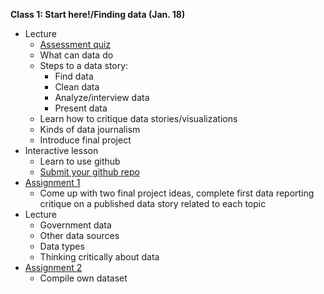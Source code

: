 **Class 1: Start here!/Finding data (Jan. 18)**

* Lecture
	* [Assessment quiz](https://docs.google.com/forms/d/e/1FAIpQLSfRJ8BI0Zvxv2Nf40gQb1mm9vWssaoq-eWERm3IHHEdDBAphA/viewform?usp=sf_link)
	* What can data do
	* Steps to a data story:
	   * Find data
	   * Clean data
	   * Analyze/interview data
	   * Present data
	* Learn how to critique data stories/visualizations
	* Kinds of data journalism
	* Introduce final project
* Interactive lesson
	*  Learn to use github
	*  [Submit your github repo](https://docs.google.com/forms/d/e/1FAIpQLSfpR7lrAiDqjcF5-GaEQa6A7-KG8DAzRmwfyvdi5gr6MDffIA/viewform?usp=sf_link)
* [Assignment 1](https://github.com/shmcminn/AU-data-spring2019/blob/master/class1/assignment1.md)
	* Come up with two final project ideas, complete first data reporting critique on a published data story related to each topic
*  Lecture
	* Government data
	* Other data sources
	* Data types
	* Thinking critically about data
* [Assignment 2](https://github.com/shmcminn/AU-data-spring2019/blob/master/class1/assignment2.md)
	* Compile own dataset
